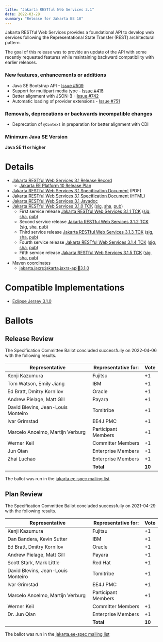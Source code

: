 ```yaml
---
title: "Jakarta RESTful Web Services 3.1"
date: 2022-03-28
summary: "Release for Jakarta EE 10"
---
```

Jakarta RESTful Web Services provides a foundational API to develop web services following the Representational
State Transfer (REST) architectural pattern.

The goal of this release was to provide an update of the API with some recently requested features while maintaining 
backward compatibility with earlier releases.
  
### New features, enhancements or additions
<!-- List here -->
* Java SE Bootstrap API - [Issue #509](https://github.com/eclipse-ee4j/jaxrs-api/issues/509)
* Support for multipart media type - [Issue #418](https://github.com/eclipse-ee4j/jaxrs-api/issues/418)
* Better alignment with JSON-B - [Issue #742](https://github.com/eclipse-ee4j/jaxrs-api/issues/742)
* Automatic loading of provider extensions - [Issue #751](https://github.com/eclipse-ee4j/jaxrs-api/issues/751)

### Removals, deprecations or backwards incompatible changes
<!-- List here -->
* Deprecation of `@Context` in preparation for better alignment with CDI

### Minimum Java SE Version
<!-- Specify the minimum required Java SE version for this specification -->
**Java SE 11 or higher**

# Details

* [Jakarta RESTful Web Services 3.1 Release Record](https://projects.eclipse.org/projects/ee4j.jaxrs/releases/3.1.0)
    * [Jakarta EE Platform 10 Release Plan](https://jakartaee.github.io/platform/jakartaee10/JakartaEE10#jakarta-ee-10-release-plan)
* [Jakarta RESTful Web Services 3.1 Specification Document](./jakarta-restful-ws-spec-3.1.pdf) (PDF)
* [Jakarta RESTful Web Services 3.1 Specification Document](./jakarta-restful-ws-spec-3.1.html) (HTML)
* [Jakarta RESTful Web Services 3.1 Javadoc](./apidocs)
* [Jakarta RESTful Web Services 3.1.0 TCK](https://download.eclipse.org/jakartaee/restful-ws/3.1/jakarta-restful-ws-tck-3.1.0.zip)  ([sig](https://download.eclipse.org/jakartaee/restful-ws/3.1/jakarta-restful-ws-tck-3.1.0.zip.sig),  [sha](https://download.eclipse.org/jakartaee/restful-ws/3.1/jakarta-restful-ws-tck-3.1.0.zip.sha256),  [pub](https://jakarta.ee/specifications/jakartaee-spec-committee.pub))
   * First service release [Jakarta RESTful Web Services 3.1.1 TCK](https://download.eclipse.org/jakartaee/restful-ws/3.1/jakarta-restful-ws-tck-3.1.1.zip)  ([sig](https://download.eclipse.org/jakartaee/restful-ws/3.1/jakarta-restful-ws-tck-3.1.1.zip.sig),  [sha](https://download.eclipse.org/jakartaee/restful-ws/3.1/jakarta-restful-ws-tck-3.1.1.zip.sha256),  [pub](https://jakarta.ee/specifications/jakartaee-spec-committee.pub))
   * Second service release [Jakarta RESTful Web Services 3.1.2 TCK](https://download.eclipse.org/jakartaee/restful-ws/3.1/jakarta-restful-ws-tck-3.1.2.zip)  ([sig](https://download.eclipse.org/jakartaee/restful-ws/3.1/jakarta-restful-ws-tck-3.1.2.zip.sig),  [sha](https://download.eclipse.org/jakartaee/restful-ws/3.1/jakarta-restful-ws-tck-3.1.2.zip.sha256),  [pub](https://jakarta.ee/specifications/jakartaee-spec-committee.pub))
   * Third service release [Jakarta RESTful Web Services 3.1.3 TCK](https://download.eclipse.org/jakartaee/restful-ws/3.1/jakarta-restful-ws-tck-3.1.3.zip)  ([sig](https://download.eclipse.org/jakartaee/restful-ws/3.1/jakarta-restful-ws-tck-3.1.3.zip.sig),  [sha](https://download.eclipse.org/jakartaee/restful-ws/3.1/jakarta-restful-ws-tck-3.1.3.zip.sha256),  [pub](https://jakarta.ee/specifications/jakartaee-spec-committee.pub))
   * Fourth service release [Jakarta RESTful Web Services 3.1.4 TCK](https://download.eclipse.org/jakartaee/restful-ws/3.1/jakarta-restful-ws-tck-3.1.4.zip)  ([sig](https://download.eclipse.org/jakartaee/restful-ws/3.1/jakarta-restful-ws-tck-3.1.4.zip.sig),  [sha](https://download.eclipse.org/jakartaee/restful-ws/3.1/jakarta-restful-ws-tck-3.1.4.zip.sha256),  [pub](https://jakarta.ee/specifications/jakartaee-spec-committee.pub))
   * Fifth service release [Jakarta RESTful Web Services 3.1.5 TCK](https://download.eclipse.org/jakartaee/restful-ws/3.1/jakarta-restful-ws-tck-3.1.5.zip)  ([sig](https://download.eclipse.org/jakartaee/restful-ws/3.1/jakarta-restful-ws-tck-3.1.5.zip.sig),  [sha](https://download.eclipse.org/jakartaee/restful-ws/3.1/jakarta-restful-ws-tck-3.1.5.zip.sha256),  [pub](https://jakarta.ee/specifications/jakartaee-spec-committee.pub))
* Maven coordinates
    * [jakarta.jaxrs:jakarta.jaxrs-api:jar:3.1.0](https://central.sonatype.com/artifact/jakarta.ws.rs/jakarta.ws.rs-api/3.1.0/jar)

# Compatible Implementations

* [Eclipse Jersey 3.1.0](https://eclipse-ee4j.github.io/jersey/download.html)

# Ballots

## Release Review

The Specification Committee Ballot concluded successfully on 2022-04-06 with the following results.

| Representative                                 | Representative for: | Vote   |
|------------------------------------------------|---------------------|--------|
| Kenji Kazumura                                 | Fujitsu             |    +1  |
| Tom Watson, Emily Jiang                        | IBM                 |    +1  |
| Ed Bratt, Dmitry Kornilov                      | Oracle              |    +1  |
| Andrew Pielage, Matt Gill                      | Payara              |    +1  |
| David Blevins, Jean-Louis Monteiro             | Tomitribe           |    +1  |
| Ivar Grimstad                                  | EE4J PMC            |    +1  |
| Marcelo Ancelmo, Martijn Verburg               | Participant Members |    +1  |
| Werner Keil                                    | Committer Members   |    +1  |
| Jun Qian                                       | Enterprise Members  |    +1  |
| Zhai Luchao                                    | Enterprise Members  |    +1  |
|                                                | **Total**           | **10** |

The ballot was run in the [jakarta.ee-spec mailing list](https://www.eclipse.org/lists/jakarta.ee-spec/msg02318.html)

## Plan Review

The Specification Committee Ballot concluded successfully on 2021-04-29 with the following results.

| Representative                                 | Representative for: |  Vote   |
|------------------------------------------------|---------------------|---------|
| Kenji Kazumura                                 | Fujitsu             |   +1    |
| Dan Bandera, Kevin Sutter                      | IBM                 |   +1    |
| Ed Bratt, Dmitry Kornilov                      | Oracle              |   +1    |
| Andrew Pielage, Matt Gill                      | Payara              |   +1    |
| Scott Stark, Mark Little                       | Red Hat             |   +1    |
| David Blevins, Jean-Louis Monteiro             | Tomitribe           |   +1    |
| Ivar Grimstad                                  | EE4J PMC            |   +1    |
| Marcelo Ancelmo, Martijn Verburg               | Participant Members |   +1    |
| Werner Keil                                    | Committer Members   |   +1    |
| Dr. Jun Qian                                   | Enterprise Members  |   +1    |
|                                                | **Total**           | **10**  |

The ballot was run in the [jakarta.ee-spec mailing list](https://www.eclipse.org/lists/jakarta.ee-spec/msg01533.html)
